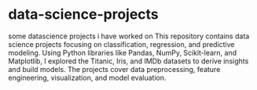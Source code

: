 # data-science-projects
some datascience projects i have worked on 
This repository contains data science projects focusing on classification, regression, and predictive modeling. Using Python libraries like Pandas, NumPy, Scikit-learn, and Matplotlib, I explored the Titanic, Iris, and IMDb datasets to derive insights and build models. The projects cover data preprocessing, feature engineering, visualization, and model evaluation.
